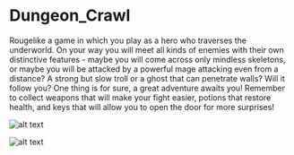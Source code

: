 # Dungeon_Crawl

Rougelike a game in which you play as a hero who traverses the underworld. On your way you will meet all kinds of enemies with their own distinctive features - maybe you will come across only mindless skeletons, or maybe you will be attacked by a powerful mage attacking even from a distance? A strong but slow troll or a ghost that can penetrate walls? Will it follow you? One thing is for sure, a great adventure awaits you! Remember to collect weapons that will make your fight easier, potions that restore health, and keys that will allow you to open the door for more surprises!

![alt text](https://i.imgur.com/cGgxY88.png)

![alt text](https://i.imgur.com/6FbTjDA.png)
